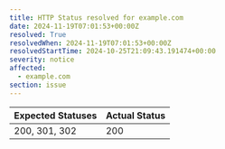 ```yaml
---
title: HTTP Status resolved for example.com
date: 2024-11-19T07:01:53+00:00Z
resolved: True
resolvedWhen: 2024-11-19T07:01:53+00:00Z
resolvedStartTime: 2024-10-25T21:09:43.191474+00:00
severity: notice
affected:
  - example.com
section: issue
---
```


| Expected Statuses | Actual Status  |
|-------------------|----------------|
| 200, 301, 302 | 200 |
